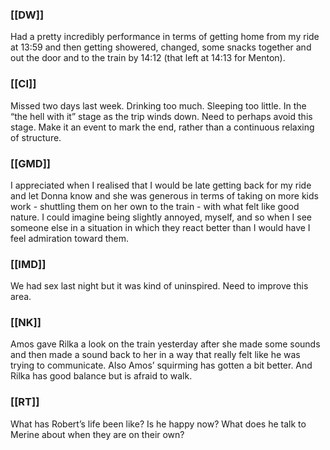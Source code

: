 ### [[DW]]
Had a pretty incredibly performance in terms of getting home from my ride at 13:59 and then getting showered, changed, some snacks together and out the door and to the train by 14:12 (that left at 14:13 for Menton).

### [[CI]]
Missed two days last week. Drinking too much. Sleeping too little. In the “the hell with it” stage as the trip winds down. Need to perhaps avoid this stage. Make it an event to mark the end, rather than a continuous relaxing of structure. 

### [[GMD]]
I appreciated when I realised that I would be late getting back for my ride and let Donna know and she was generous in terms of taking on more kids work - shuttling them on her own to the train - with what felt like good nature. I could imagine being slightly annoyed, myself, and so when I see someone else in a situation in which they react better than I would have I feel admiration toward them.   

### [[IMD]]
We had sex last night but it was kind of uninspired. Need to improve this area.

### [[NK]]
Amos gave Rilka a look on the train yesterday after she made some sounds and then made a sound back to her in a way that really felt like he was trying to communicate. Also Amos’ squirming has gotten a bit better. And Rilka has good balance but is afraid to walk. 

### [[RT]]
What has Robert’s life been like? Is he happy now? What does he talk to Merine about when they are on their own? 